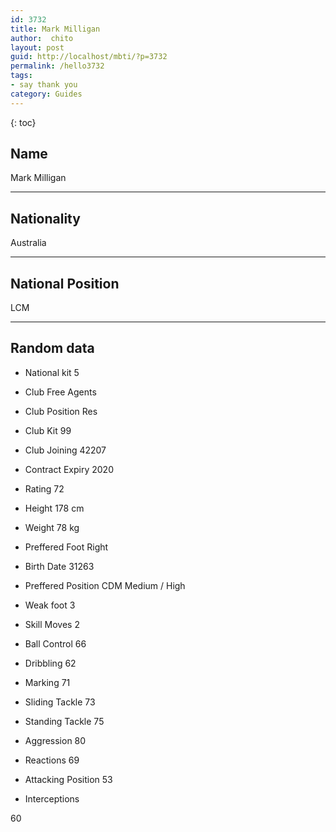 ```yaml
---
id: 3732
title: Mark Milligan
author:  chito 
layout: post
guid: http://localhost/mbti/?p=3732
permalink: /hello3732
tags:
- say thank you
category: Guides
---
```



{: toc}


## Name  
Mark Milligan 

* * *

## Nationality  
Australia 

* * *

## National Position  
LCM 

* * *

## Random data 

  * National kit 
5 

  * Club 
Free Agents 

  * Club Position 
Res 

  * Club Kit 
99 

  * Club Joining 
42207 

  * Contract Expiry 
2020 

  * Rating 
72 

  * Height 
178 cm 

  * Weight 
78 kg 

  * Preffered Foot 
Right 

  * Birth Date 
31263 

  * Preffered Position 
CDM Medium / High 

  * Weak foot 
3 

  * Skill Moves 
2 

  * Ball Control 
66 

  * Dribbling 
62 

  * Marking 
71 

  * Sliding Tackle 
73 

  * Standing Tackle 
75 

  * Aggression 
80 

  * Reactions 
69 

  * Attacking Position 
53 

  * Interceptions 

60</ul>
